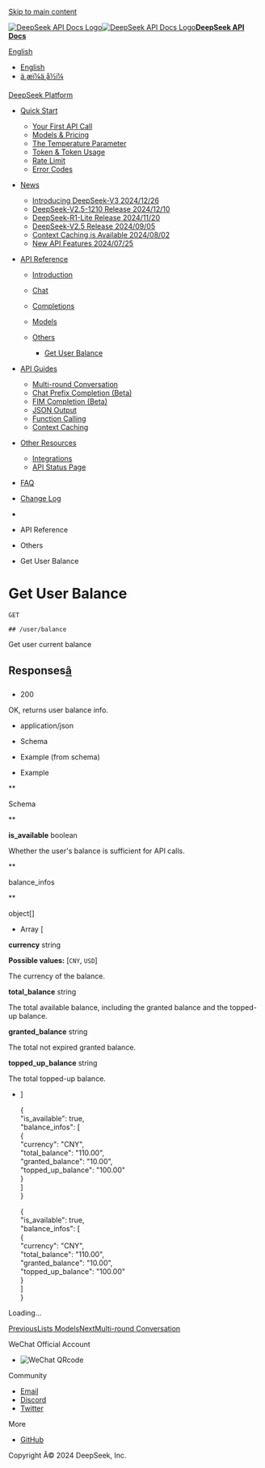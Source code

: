 [Skip to main content](https://api-docs.deepseek.com/api/get-user-balance#__docusaurus_skipToContent_fallback)

[![DeepSeek API Docs Logo](https://cdn.deepseek.com/platform/favicon.png)![DeepSeek API Docs Logo](https://cdn.deepseek.com/platform/favicon.png)**DeepSeek API Docs**](https://api-docs.deepseek.com/)

[ English](https://api-docs.deepseek.com/api/get-user-balance)

  * [English](https://api-docs.deepseek.com/api/get-user-balance)
  * [ä¸­æï¼ä¸­å½ï¼](https://api-docs.deepseek.com/zh-cn/api/get-user-balance)



[DeepSeek Platform](https://platform.deepseek.com/)

  * [Quick Start](https://api-docs.deepseek.com/)

    * [Your First API Call](https://api-docs.deepseek.com/)
    * [Models & Pricing](https://api-docs.deepseek.com/quick_start/pricing)
    * [The Temperature Parameter](https://api-docs.deepseek.com/quick_start/parameter_settings)
    * [Token & Token Usage](https://api-docs.deepseek.com/quick_start/token_usage)
    * [Rate Limit](https://api-docs.deepseek.com/quick_start/rate_limit)
    * [Error Codes](https://api-docs.deepseek.com/quick_start/error_codes)
  * [News](https://api-docs.deepseek.com/news/news1226)

    * [Introducing DeepSeek-V3 2024/12/26](https://api-docs.deepseek.com/news/news1226)
    * [DeepSeek-V2.5-1210 Release 2024/12/10](https://api-docs.deepseek.com/news/news1210)
    * [DeepSeek-R1-Lite Release 2024/11/20](https://api-docs.deepseek.com/news/news1120)
    * [DeepSeek-V2.5 Release 2024/09/05](https://api-docs.deepseek.com/news/news0905)
    * [Context Caching is Available 2024/08/02](https://api-docs.deepseek.com/news/news0802)
    * [New API Features 2024/07/25](https://api-docs.deepseek.com/news/news0725)
  * [API Reference](https://api-docs.deepseek.com/api/deepseek-api)

    * [Introduction](https://api-docs.deepseek.com/api/deepseek-api)
    * [Chat](https://api-docs.deepseek.com/api/create-chat-completion)

    * [Completions](https://api-docs.deepseek.com/api/create-completion)

    * [Models](https://api-docs.deepseek.com/api/list-models)

    * [Others](https://api-docs.deepseek.com/api/get-user-balance)

      * [Get User Balance](https://api-docs.deepseek.com/api/get-user-balance)
  * [API Guides](https://api-docs.deepseek.com/guides/multi_round_chat)

    * [Multi-round Conversation](https://api-docs.deepseek.com/guides/multi_round_chat)
    * [Chat Prefix Completion (Beta)](https://api-docs.deepseek.com/guides/chat_prefix_completion)
    * [FIM Completion (Beta)](https://api-docs.deepseek.com/guides/fim_completion)
    * [JSON Output](https://api-docs.deepseek.com/guides/json_mode)
    * [Function Calling](https://api-docs.deepseek.com/guides/function_calling)
    * [Context Caching](https://api-docs.deepseek.com/guides/kv_cache)
  * [Other Resources](https://github.com/deepseek-ai/awesome-deepseek-integration/tree/main)

    * [Integrations](https://github.com/deepseek-ai/awesome-deepseek-integration/tree/main)
    * [API Status Page](https://status.deepseek.com/)
  * [FAQ](https://api-docs.deepseek.com/faq)
  * [Change Log](https://api-docs.deepseek.com/updates)



  * [](https://api-docs.deepseek.com/)
  * API Reference
  * Others
  * Get User Balance



# Get User Balance
    
    
    GET 
    
    ## /user/balance

Get user current balance

## Responses[â](https://api-docs.deepseek.com/api/get-user-balance#responses "Direct link to Responses")

  * 200



OK, returns user balance info.

  * application/json



  * Schema
  * Example (from schema)
  * Example



**

Schema

**

**is_available** boolean

Whether the user's balance is sufficient for API calls.

**

balance_infos

**

object[]

  * Array [

**currency** string

**Possible values:** [`CNY`, `USD`]

The currency of the balance.

**total_balance** string

The total available balance, including the granted balance and the topped-up balance.

**granted_balance** string

The total not expired granted balance.

**topped_up_balance** string

The total topped-up balance.

  * ]



    
    
    {  
      "is_available": true,  
      "balance_infos": [  
        {  
          "currency": "CNY",  
          "total_balance": "110.00",  
          "granted_balance": "10.00",  
          "topped_up_balance": "100.00"  
        }  
      ]  
    }  
    
    
    
    {  
      "is_available": true,  
      "balance_infos": [  
        {  
          "currency": "CNY",  
          "total_balance": "110.00",  
          "granted_balance": "10.00",  
          "topped_up_balance": "100.00"  
        }  
      ]  
    }  
    

Loading...

[PreviousLists Models](https://api-docs.deepseek.com/api/list-models)[NextMulti-round Conversation](https://api-docs.deepseek.com/guides/multi_round_chat)

WeChat Official Account

  * ![WeChat QRcode](https://cdn.deepseek.com/official_account.jpg)



Community

  * [Email](mailto:api-service@deepseek.com)
  * [Discord](https://discord.gg/Tc7c45Zzu5)
  * [Twitter](https://twitter.com/deepseek_ai)



More

  * [GitHub](https://github.com/deepseek-ai)



Copyright Â© 2024 DeepSeek, Inc.
